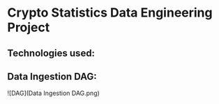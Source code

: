 # Crypto Statistics Data Engineering Project

## Technologies used:

## Data Ingestion DAG:
![DAG](Data Ingestion DAG.png)


